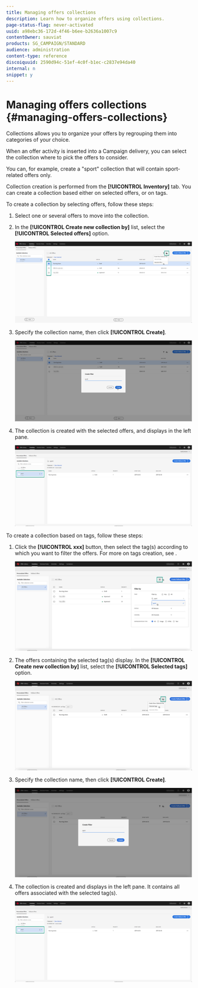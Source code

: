 ```yaml
---
title: Managing offers collections
description: Learn how to organize offers using collections.
page-status-flag: never-activated
uuid: a98ebc36-172d-4f46-b6ee-b2636a1007c9
contentOwner: sauviat
products: SG_CAMPAIGN/STANDARD
audience: administration
content-type: reference
discoiquuid: 2590d94c-51ef-4c0f-b1ec-c2837e94da40
internal: n
snippet: y
---
```


# Managing offers collections {#managing-offers-collections}

Collections allows you to organize your offers by regrouping them into categories of your choice.

When an offer activity is inserted into a Campaign delivery, you can select the collection where to pick the offers to consider. 

You can, for example, create a "sport" collection that will contain sport-related offers only.

Collection creation is performed from the **[!UICONTROL Inventory]** tab. You can create a collection based either on selected offers, or on tags.

To create a collection by selecting offers, follow these steps:

1. Select one or several offers to move into the collection.

1. In the **[!UICONTROL Create new collection by]** list, select the **[!UICONTROL Selected offers]** option.

    ![](assets/offers_createcollection.png)

1. Specify the collection name, then click **[!UICONTROL Create]**.

    ![](assets/offers_createcollection2.png)

1. The collection is created with the selected offers, and displays in the left pane.

    ![](assets/offers_createcollection3.png)

To create a collection based on tags, follow these steps:

1. Click the **[!UICONTROL xxx]** button, then select the tag(s) according to which you want to filter the offers. For more on tags creation, see [](../../offer-library/using/creating-tags.md).

    ![](assets/offers_create_collection_tag.png)

1. The offers containing the selected tag(s) display. In the **[!UICONTROL Create new collection by]** list, select the **[!UICONTROL Selected tags]** option.

    ![](assets/offers_create_collection_tag2.png)

1. Specify the collection name, then click **[!UICONTROL Create]**.

    ![](assets/offers_create_collection_tag3.png)

1. The collection is created and displays in the left pane. It contains all offers associated with the selected tag(s).

    ![](assets/offers_collection_created.png)
